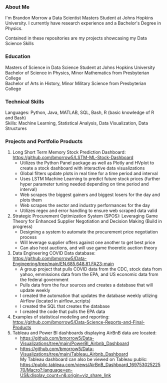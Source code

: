 ### About Me 

I'm Brandon Morrow a Data Scientist Masters Student at Johns Hopkins University. I currently have research experience and a Bachelor's Degree in Physics. <br>

Contained in these repositories are my projects showcasing my Data Science Skills

### Education
Masters of Science in Data Science Student at Johns Hopkins University <br>
Bachelor of Science in Physics, Minor Mathematics from Presbyterian College <br>
Bachelor of Arts in History, Minor Military Science from Presbyterian College

### Technical Skills
Languages: Python, Java, MATLAB, SQL, Bash, R (basic knowledge of R and Bash) <br>
Skills: Machine Learning, Statistical Analysis, Data Visualization, Data Structures

### Projects and Portfolio Products
1. Long Short Term Memory Stock Prediction Dashboard: https://github.com/bmorrow5/LSTM-ML-Stock-Dashboard 
   - Utilizes the Python Panel package as well as Plotly and HVplot to create a stock dashboard with interactive data visualizations
   - Global filters update plots in real time for a time period and interval
   - Uses LSTM Machine Learning to predict future stock prices (further hyper parameter tuning needed depending on time period and interval)
   - Web scrapes the biggest gainers and biggest losers for the day and plots them
   - Web scrapes the sector and industry performances for the day
   - Utilizes regex and error handling to ensure web scraped data valid
2. Strategic Procurement Optimization System (SPOS): Leveraging Game Theory for Enhanced Supplier Negotiation and Decision Making (Build in progress)
   - Designing a system to automate the procurement price negotiation process
   - Will leverage supplier offers against one another to get best price
   - Can also host auctions, and will use game thoeretic auction theory
3. Data Engineering COVID Data database: https://github.com/bmorrow5/Data-Engineering/tree/main/EN.685.648.81.FA23-main 
   - A group project that pulls COVID data from the CDC, stock data from yahoo, emmissions data from the EPA, and US economic data from the federal government
   - Pulls data from the four sources and creates a database that will update weekly
   - I created the automation that updates the database weekly utlizing Airflow (located in airflow_scripts)
   - I created the SQL that creates the database
   - I created the code that pulls the EPA data
4. Examples of statistical modeling and reporting: https://github.com/bmorrow5/Data-Science-Reports-and-Final-Products
5. Tableau and Power BI dashboards displaying AirBnB data are located:
   - https://github.com/bmorrow5/Data-Visualizations/tree/main/PowerBI_Airbnb_Dashboard
   - https://github.com/bmorrow5/Data-Visualizations/tree/main/Tableau_Airbnb_Dashboard <br>
My Tableau dashboard can also be viewed on Tableau public: https://public.tableau.com/views/AirBnB_Dashboard_16975302522570/Macro?:language=en-US&:display_count=n&:origin=viz_share_link
